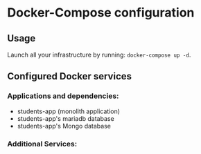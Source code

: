 # Docker-Compose configuration

## Usage

Launch all your infrastructure by running: `docker-compose up -d`.

## Configured Docker services

### Applications and dependencies:
- students-app (monolith application)
- students-app's mariadb database
- students-app's Mongo database

### Additional Services:

